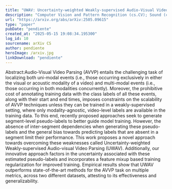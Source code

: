 ```yaml
---
title: "UWAV: Uncertainty-weighted Weakly-supervised Audio-Visual Video Parsing"
description: "Computer Vision and Pattern Recognition (cs.CV); Sound (cs.SD); Audio and Speech Processing (eess.AS)"
url: "https://arxiv.org/abs/arXiv:2505.09615"
type: "paper"
pubDate: "pendiente"
created_at: "2025-05-15 19:08:34.195300"
log_id: 10
sourcename: arXiv CS
author: pendiente
heroImage: /arxiv.jpg
linkDownload: "pendiente"
---
```


Abstract:Audio-Visual Video Parsing (AVVP) entails the challenging task of localizing both uni-modal events (i.e., those occurring exclusively in either the visual or acoustic modality of a video) and multi-modal events (i.e., those occurring in both modalities concurrently). Moreover, the prohibitive cost of annotating training data with the class labels of all these events, along with their start and end times, imposes constraints on the scalability of AVVP techniques unless they can be trained in a weakly-supervised setting, where only modality-agnostic, video-level labels are available in the training data. To this end, recently proposed approaches seek to generate segment-level pseudo-labels to better guide model training. However, the absence of inter-segment dependencies when generating these pseudo-labels and the general bias towards predicting labels that are absent in a segment limit their performance. This work proposes a novel approach towards overcoming these weaknesses called Uncertainty-weighted Weakly-supervised Audio-visual Video Parsing (UWAV). Additionally, our innovative approach factors in the uncertainty associated with these estimated pseudo-labels and incorporates a feature mixup based training regularization for improved training. Empirical results show that UWAV outperforms state-of-the-art methods for the AVVP task on multiple metrics, across two different datasets, attesting to its effectiveness and generalizability.
